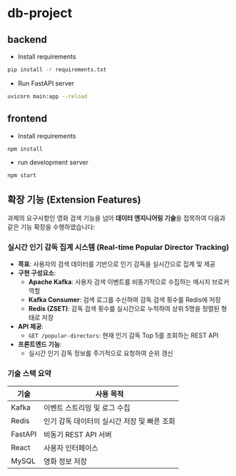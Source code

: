 # db-project

## backend
- Install requirements
```bash
pip install -r requirements.txt
```

- Run FastAPI server
```bash
uvicorn main:app --reload
```
## frontend
- Install requirements
```bash
npm install
```

- run development server
```bash
npm start
```


## 확장 기능 (Extension Features)

과제의 요구사항인 영화 검색 기능을 넘어 **데이터 엔지니어링 기술**을 접목하여 다음과 같은 기능 확장을 수행하였습니다:

### 실시간 인기 감독 집계 시스템 (Real-time Popular Director Tracking)

- **목표**: 사용자의 검색 데이터를 기반으로 인기 감독을 실시간으로 집계 및 제공
- **구현 구성요소**:
  - **Apache Kafka**: 사용자 검색 이벤트를 비동기적으로 수집하는 메시지 브로커 역할
  - **Kafka Consumer**: 검색 로그를 수신하여 감독 검색 횟수를 Redis에 저장
  - **Redis (ZSET)**: 감독 검색 횟수를 실시간으로 누적하여 상위 5명을 정렬된 형태로 저장
- **API 제공**:
  - `GET /popular-directors`: 현재 인기 감독 Top 5를 조회하는 REST API
- **프론트엔드 기능**:
  - 실시간 인기 감독 정보를 주기적으로 요청하여 순위 갱신

### 기술 스택 요약

| 기술 | 사용 목적 |
|------|------------|
| Kafka | 이벤트 스트리밍 및 로그 수집 |
| Redis | 인기 감독 데이터의 실시간 저장 및 빠른 조회 |
| FastAPI | 비동기 REST API 서버 |
| React | 사용자 인터페이스 |
| MySQL | 영화 정보 저장 |
